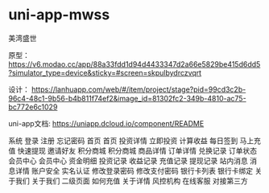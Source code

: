 # uni-app-mwss
美湾盛世

原型：
https://v6.modao.cc/app/88a33fdd1d94d4433347d2a66e5829be415d6dd5?simulator_type=device&sticky=#screen=skpulbydrczvqrt

设计：
https://lanhuapp.com/web/#/item/project/stage?pid=99cd3c2b-96c4-48c1-9b56-b4b811f74ef2&image_id=81302fc2-349b-4810-ac75-bc772e6c1029

uni-app文档:
https://uniapp.dcloud.io/component/README

系统
  登录 
  注册 
  忘记密码
首页
  首页
  投资详情
  立即投资
  计算收益
  每日签到
  马上充值
  快速提现
  邀请好友
积分商城
  积分商城
  商品详情
  订单详情
  兑换记录
  订单状态
会员中心
  会员中心 
  资金明细 
  投资记录 
  收益记录 
  充值记录 
  提现记录 
  站内消息 
  消息详情
  账户安全
  实名认证
  修改登录密码
  修改支付密码
  银行卡列表
  银行卡绑定
关于我们
  关于我们
  二级页面 
  如何充值 
  关于详情 
  风控机构 
在线客服
  对接第三方